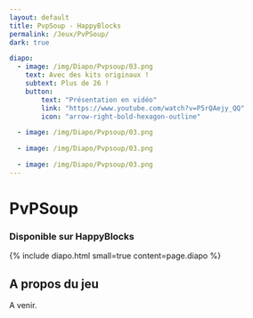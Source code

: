 ```yaml
---
layout: default
title: PvpSoup - HappyBlocks
permalink: /Jeux/PvPSoup/
dark: true

diapo:
  - image: /img/Diapo/Pvpsoup/03.png
    text: Avec des kits originaux !
    subtext: Plus de 26 !
    button:
        text: "Présentation en vidéo"
        link: "https://www.youtube.com/watch?v=P5rQAejy_QQ"
        icon: "arrow-right-bold-hexagon-outline"

  - image: /img/Diapo/Pvpsoup/03.png

  - image: /img/Diapo/Pvpsoup/03.png

  - image: /img/Diapo/Pvpsoup/03.png
---
```


# PvPSoup
### Disponible sur HappyBlocks

{% include diapo.html small=true content=page.diapo %}

## A propos du jeu

A venir.

